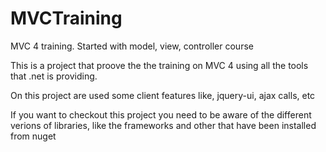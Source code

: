 # MVCTraining
MVC 4 training. Started with model, view, controller course

This is a project that proove the the training on MVC 4 using all the tools that .net is providing. 

On this project are used some client features like, jquery-ui, ajax calls, etc

If you want to checkout this project you need to be aware of the different verions of libraries, like the frameworks
and other that have been installed from nuget
